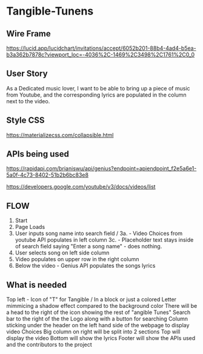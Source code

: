 # Tangible-Tunens




## Wire Frame

https://lucid.app/lucidchart/invitations/accept/6052b201-88b4-4ad4-b5ea-b3a362b7878c?viewport_loc=-4036%2C-1469%2C3498%2C1761%2C0_0




## User Story

 As a Dedicated music lover, I want to be able to bring up a piece of music from Youtube, and the corresponding lyrics are populated in the column next to the video. 

 ## Style CSS

 https://materializecss.com/collapsible.html

 ## APIs being used

https://rapidapi.com/brianiswu/api/genius?endpoint=apiendpoint_f2e5a6e1-5a0f-4c73-8402-51b2b6bc83e8

https://developers.google.com/youtube/v3/docs/videos/list

## FLOW
1. Start
2. Page Loads
3. User inputs song name into search field <Y>/<N>
    3a. <Y> - Video Choices from youtube API populates in left column
    3c. <N> - Placeholder text stays inside of search field saying "Enter a song name" - does nothing.
4. User selects song on left side column 
5. Video populates on upper row in the right column
6. Below the video - Genius API populates the songs lyrics



## What is needed

Top left - Icon of "T" for Tangible / In a block or just a colored Letter mimmicing a shadow effect compared to the background color
There will be a head to the right of the icon showing the rest of "angible Tunes"
Search bar to the right of the the Logo along with a button for searching
Column sticking under the header on the left hand side of the webpage to display video Choices
Big column on right will be split into 2 sections 
    Top will display the video
    Bottom will show the lyrics
Footer will show the APIs used and the contributors to the project

